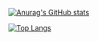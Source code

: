 <!-- ### Hi there 👋 -->

<!--
**C01day/C01day** is a ✨ _special_ ✨ repository because its `README.md` (this file) appears on your GitHub profile.

Here are some ideas to get you started:

- 🔭 I’m currently working on ...
- 🌱 I’m currently learning ...
- 👯 I’m looking to collaborate on ...
- 🤔 I’m looking for help with ...
- 💬 Ask me about ...
- 📫 How to reach me: ...
- 😄 Pronouns: ...
- ⚡ Fun fact: ...
-->
[![Anurag's GitHub stats](https://github-readme-stats.vercel.app/api?username=C01day)](https://github.com/anuraghazra/github-readme-stats)

[![Top Langs](https://github-readme-stats.vercel.app/api/top-langs/?username=C01day&layout=compact)](https://github.com/anuraghazra/github-readme-stats)


